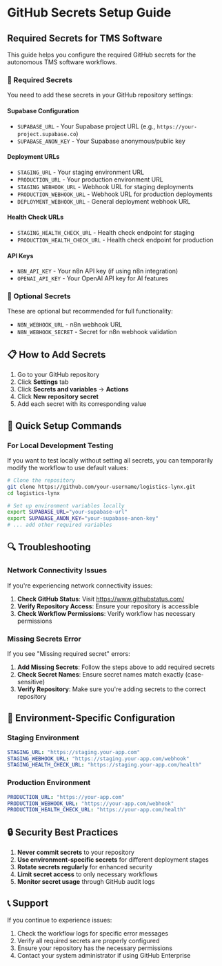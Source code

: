 # GitHub Secrets Setup Guide

## Required Secrets for TMS Software

This guide helps you configure the required GitHub secrets for the autonomous TMS software workflows.

### 🔑 Required Secrets

You need to add these secrets in your GitHub repository settings:

#### **Supabase Configuration**
- `SUPABASE_URL` - Your Supabase project URL (e.g., `https://your-project.supabase.co`)
- `SUPABASE_ANON_KEY` - Your Supabase anonymous/public key

#### **Deployment URLs**
- `STAGING_URL` - Your staging environment URL
- `PRODUCTION_URL` - Your production environment URL
- `STAGING_WEBHOOK_URL` - Webhook URL for staging deployments
- `PRODUCTION_WEBHOOK_URL` - Webhook URL for production deployments
- `DEPLOYMENT_WEBHOOK_URL` - General deployment webhook URL

#### **Health Check URLs**
- `STAGING_HEALTH_CHECK_URL` - Health check endpoint for staging
- `PRODUCTION_HEALTH_CHECK_URL` - Health check endpoint for production

#### **API Keys**
- `N8N_API_KEY` - Your n8n API key (if using n8n integration)
- `OPENAI_API_KEY` - Your OpenAI API key for AI features

### 🔧 Optional Secrets

These are optional but recommended for full functionality:

- `N8N_WEBHOOK_URL` - n8n webhook URL
- `N8N_WEBHOOK_SECRET` - Secret for n8n webhook validation

## 📋 How to Add Secrets

1. Go to your GitHub repository
2. Click **Settings** tab
3. Click **Secrets and variables** → **Actions**
4. Click **New repository secret**
5. Add each secret with its corresponding value

## 🚀 Quick Setup Commands

### For Local Development Testing
If you want to test locally without setting all secrets, you can temporarily modify the workflow to use default values:

```bash
# Clone the repository
git clone https://github.com/your-username/logistics-lynx.git
cd logistics-lynx

# Set up environment variables locally
export SUPABASE_URL="your-supabase-url"
export SUPABASE_ANON_KEY="your-supabase-anon-key"
# ... add other required variables
```

## 🔍 Troubleshooting

### Network Connectivity Issues
If you're experiencing network connectivity issues:

1. **Check GitHub Status**: Visit https://www.githubstatus.com/
2. **Verify Repository Access**: Ensure your repository is accessible
3. **Check Workflow Permissions**: Verify workflow has necessary permissions

### Missing Secrets Error
If you see "Missing required secret" errors:

1. **Add Missing Secrets**: Follow the steps above to add required secrets
2. **Check Secret Names**: Ensure secret names match exactly (case-sensitive)
3. **Verify Repository**: Make sure you're adding secrets to the correct repository

## 📝 Environment-Specific Configuration

### Staging Environment
```yaml
STAGING_URL: "https://staging.your-app.com"
STAGING_WEBHOOK_URL: "https://staging.your-app.com/webhook"
STAGING_HEALTH_CHECK_URL: "https://staging.your-app.com/health"
```

### Production Environment
```yaml
PRODUCTION_URL: "https://your-app.com"
PRODUCTION_WEBHOOK_URL: "https://your-app.com/webhook"
PRODUCTION_HEALTH_CHECK_URL: "https://your-app.com/health"
```

## 🔒 Security Best Practices

1. **Never commit secrets** to your repository
2. **Use environment-specific secrets** for different deployment stages
3. **Rotate secrets regularly** for enhanced security
4. **Limit secret access** to only necessary workflows
5. **Monitor secret usage** through GitHub audit logs

## 📞 Support

If you continue to experience issues:

1. Check the workflow logs for specific error messages
2. Verify all required secrets are properly configured
3. Ensure your repository has the necessary permissions
4. Contact your system administrator if using GitHub Enterprise
